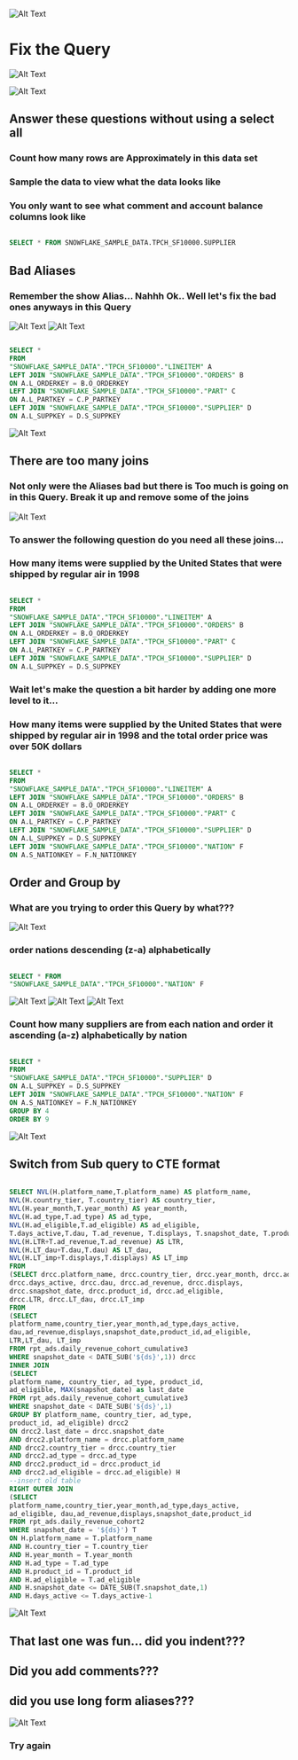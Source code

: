 ![Alt Text](https://media.giphy.com/media/IjD2bKEIiyLfi/giphy.gif) 
 
# Fix the Query

![Alt Text](https://media.giphy.com/media/l2SpZQK6yiANOohag/giphy.gif) 
 
![Alt Text](https://media.giphy.com/media/h4rLmOP2F6xh0bhYkF/giphy.gif)
 
  
## Answer these questions without using a select all
 
### Count how many rows are Approximately in this data set
 
### Sample the data to view what the data looks like
 
### You only want to see what comment and account balance columns look like
 

```sql

SELECT * FROM SNOWFLAKE_SAMPLE_DATA.TPCH_SF10000.SUPPLIER


```

 
## Bad Aliases
 
### Remember the show Alias... Nahhh Ok.. Well let's fix the bad ones anyways in this Query  


![Alt Text](https://media.giphy.com/media/KDnjGMh6CgTwNQeLNu/giphy.gif) 
![Alt Text](https://media.giphy.com/media/j2GPmQRh2A8yHMMX3Q/giphy.gif)
 
 
 ```sql

SELECT * 
FROM 
"SNOWFLAKE_SAMPLE_DATA"."TPCH_SF10000"."LINEITEM" A 
LEFT JOIN "SNOWFLAKE_SAMPLE_DATA"."TPCH_SF10000"."ORDERS" B
ON A.L_ORDERKEY = B.O_ORDERKEY
LEFT JOIN "SNOWFLAKE_SAMPLE_DATA"."TPCH_SF10000"."PART" C
ON A.L_PARTKEY = C.P_PARTKEY
LEFT JOIN "SNOWFLAKE_SAMPLE_DATA"."TPCH_SF10000"."SUPPLIER" D
ON A.L_SUPPKEY = D.S_SUPPKEY

```
 
![Alt Text](https://media.giphy.com/media/GiP2uv99mMCoo/giphy.gif) 

 
## There are too many joins 
 
### Not only were the Aliases bad but there is Too much is going on in this Query.  Break it up and remove some of the joins 
 
![Alt Text](https://media.giphy.com/media/Yq7n1sakPfO1d0O9Wn/giphy.gif) 
 
 ### To answer the following question do you need all these joins...
 ### How many items were supplied by the United States that were shipped by regular air in 1998 
  
```sql

SELECT * 
FROM 
"SNOWFLAKE_SAMPLE_DATA"."TPCH_SF10000"."LINEITEM" A 
LEFT JOIN "SNOWFLAKE_SAMPLE_DATA"."TPCH_SF10000"."ORDERS" B
ON A.L_ORDERKEY = B.O_ORDERKEY
LEFT JOIN "SNOWFLAKE_SAMPLE_DATA"."TPCH_SF10000"."PART" C
ON A.L_PARTKEY = C.P_PARTKEY
LEFT JOIN "SNOWFLAKE_SAMPLE_DATA"."TPCH_SF10000"."SUPPLIER" D
ON A.L_SUPPKEY = D.S_SUPPKEY

```
### Wait let's make the question a bit harder by adding one more level to it...
### How many items were supplied by the United States that were shipped by regular air in 1998 and the total order price was over 50K dollars
 
 ```sql

SELECT * 
FROM 
"SNOWFLAKE_SAMPLE_DATA"."TPCH_SF10000"."LINEITEM" A 
LEFT JOIN "SNOWFLAKE_SAMPLE_DATA"."TPCH_SF10000"."ORDERS" B
ON A.L_ORDERKEY = B.O_ORDERKEY
LEFT JOIN "SNOWFLAKE_SAMPLE_DATA"."TPCH_SF10000"."PART" C
ON A.L_PARTKEY = C.P_PARTKEY
LEFT JOIN "SNOWFLAKE_SAMPLE_DATA"."TPCH_SF10000"."SUPPLIER" D
ON A.L_SUPPKEY = D.S_SUPPKEY
LEFT JOIN "SNOWFLAKE_SAMPLE_DATA"."TPCH_SF10000"."NATION" F
ON A.S_NATIONKEY = F.N_NATIONKEY
```
 
 
## Order and Group by 
 
### What are you trying to order this Query by what???
 
![Alt Text](https://media.giphy.com/media/l2AYpTe5FOOMkBZ3I3/giphy.gif) 
 
### order nations descending (z-a) alphabetically 
```sql

SELECT * FROM 
"SNOWFLAKE_SAMPLE_DATA"."TPCH_SF10000"."NATION" F

```



   
![Alt Text](https://media.giphy.com/media/krM6ANSNvFg52/giphy.gif) ![Alt Text](https://media.giphy.com/media/krM6ANSNvFg52/giphy.gif) ![Alt Text](https://media.giphy.com/media/krM6ANSNvFg52/giphy.gif) 
 
### Count how many suppliers are from each nation and order it ascending  (a-z) alphabetically by nation 
```sql

SELECT * 
FROM 
"SNOWFLAKE_SAMPLE_DATA"."TPCH_SF10000"."SUPPLIER" D
ON A.L_SUPPKEY = D.S_SUPPKEY
LEFT JOIN "SNOWFLAKE_SAMPLE_DATA"."TPCH_SF10000"."NATION" F
ON A.S_NATIONKEY = F.N_NATIONKEY
GROUP BY 4 
ORDER BY 9
```

![Alt Text](https://media.giphy.com/media/h6g5FA1zhKswcRsEi7/giphy.gif)
 
 
## Switch from Sub query to CTE format 

```sql

SELECT NVL(H.platform_name,T.platform_name) AS platform_name,
NVL(H.country_tier, T.country_tier) AS country_tier,
NVL(H.year_month,T.year_month) AS year_month, 
NVL(H.ad_type,T.ad_type) AS ad_type, 
NVL(H.ad_eligible,T.ad_eligible) AS ad_eligible, 
T.days_active,T.dau, T.ad_revenue, T.displays, T.snapshot_date, T.product_id,
NVL(H.LTR+T.ad_revenue,T.ad_revenue) AS LTR,
NVL(H.LT_dau+T.dau,T.dau) AS LT_dau,
NVL(H.LT_imp+T.displays,T.displays) AS LT_imp
FROM
(SELECT drcc.platform_name, drcc.country_tier, drcc.year_month, drcc.ad_type,
drcc.days_active, drcc.dau, drcc.ad_revenue, drcc.displays,
drcc.snapshot_date, drcc.product_id, drcc.ad_eligible,
drcc.LTR, drcc.LT_dau, drcc.LT_imp
FROM 
(SELECT 
platform_name,country_tier,year_month,ad_type,days_active,
dau,ad_revenue,displays,snapshot_date,product_id,ad_eligible,
LTR,LT_dau, LT_imp
FROM rpt_ads.daily_revenue_cohort_cumulative3
WHERE snapshot_date < DATE_SUB('${ds}',1)) drcc
INNER JOIN 
(SELECT 
platform_name, country_tier, ad_type, product_id,
ad_eligible, MAX(snapshot_date) as last_date
FROM rpt_ads.daily_revenue_cohort_cumulative3
WHERE snapshot_date < DATE_SUB('${ds}',1)
GROUP BY platform_name, country_tier, ad_type,
product_id, ad_eligible) drcc2 
ON drcc2.last_date = drcc.snapshot_date
AND drcc2.platform_name = drcc.platform_name
AND drcc2.country_tier = drcc.country_tier
AND drcc2.ad_type = drcc.ad_type
AND drcc2.product_id = drcc.product_id
AND drcc2.ad_eligible = drcc.ad_eligible) H
--insert old table
RIGHT OUTER JOIN
(SELECT 
platform_name,country_tier,year_month,ad_type,days_active,
ad_eligible, dau,ad_revenue,displays,snapshot_date,product_id
FROM rpt_ads.daily_revenue_cohort2
WHERE snapshot_date = '${ds}') T
ON H.platform_name = T.platform_name
AND H.country_tier = T.country_tier
AND H.year_month = T.year_month
AND H.ad_type = T.ad_type
AND H.product_id = T.product_id
AND H.ad_eligible = T.ad_eligible
AND H.snapshot_date <= DATE_SUB(T.snapshot_date,1)
AND H.days_active <= T.days_active-1

```


![Alt Text](https://media.giphy.com/media/FVMz65wDVfC2Q/giphy.gif)


## That last one was fun... did you indent???
## Did you add comments???
## did you use long form aliases???

![Alt Text](https://media.giphy.com/media/10et8h1EjvyNSE/giphy.gif) 
 
### Try again 

